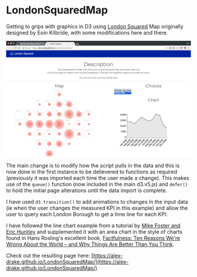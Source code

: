 # LondonSquaredMap

Getting to grips with graphics in D3 using [London Squared](http://eoinkilbride.com/prototype/londonSquared.html) Map originally designed by Eoin Kilbride, with some modifications here and there.

<img src="https://github.com/alex-drake/LondonSquaredMap/blob/master/data/pagePreview.png?raw=true" width="750">

The main change is to modify how the script pulls in the data and this is now done in the first instance to be delievered to functions as required (previously it was imported each time the user made a change). This makes use of the `queue()` function (now included in the main d3.v5.js) and `defer()` to hold the initial page alterations until the data import is complete.  

I have used `d3.transition()` to add animations to changes in the input data (ie when the user changes the measured KPI in this example) and allow the user to query each London Borough to get a time line for each KPI. 

I have followed the line chart example from a tutorial by [Mike Foster and Eric Huntley](http://duspviz.mit.edu/d3-workshop/transitions-animation/) and supplemented it with an area chart in the style of charts found in Hans Rosling's excellent book, [Factfulness: Ten Reasons We're Wrong About the World – and Why Things Are Better Than You Think](https://www.amazon.co.uk/Factfulness-Reasons-Wrong-Things-Better/dp/1473637465).

Check out the resulting page here: [https://alex-drake.github.io/LondonSquaredMap/](https://alex-drake.github.io/LondonSquaredMap/)

